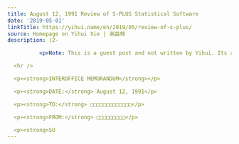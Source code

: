 ```yaml
---
title: August 12, 1991 Review of S-PLUS Statistical Software
date: '2019-05-01'
linkTitle: https://yihui.name/en/2019/05/review-of-s-plus/
source: Homepage on Yihui Xie | 谢益辉
description: |2-

          <p>Note: This is a guest post and not written by Yihui. Its author desires to remain anonymous. If anyone would like to contact the author, please contact me (Yihui). And if any statistical sleuths out there determine the author’s identity, please refrain from revealing it. Thank you.</p>

  <hr />

  <p><strong>INTEROFFICE MEMORANDUM</strong></p>

  <p><strong>DATE:</strong> August 12, 1991</p>

  <p><strong>TO:</strong> □□□□□□□□□□□□□</p>

  <p><strong>FROM:</strong> □□□□□□□□□</p>

  <p><strong>SU
---
```

